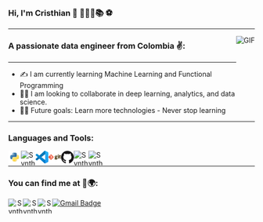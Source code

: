 ### Hi, I'm Cristhian 👋 👩‍💻💪:books: :soccer:
---
<img align="right" alt="GIF" height="160px" src="https://media.giphy.com/media/bGgsc5mWoryfgKBx1u/giphy.gif"/>

### A passionate data engineer from Colombia ✌:
---
- ✍ I am currently learning Machine Learning and Functional Programming
- 🙋‍♂️ I am looking to collaborate in deep learning, analytics, and data science.
- 💪🏼 Future goals: Learn more technologies - Never stop learning
---

 ### Languages and Tools:

<img align="left" alt="Python" width="26px" src="https://raw.githubusercontent.com/github/explore/80688e429a7d4ef2fca1e82350fe8e3517d3494d/topics/python/python.png" />
 <img src="https://www.abd.es/wp-content/uploads/2018/11/sql-server-logo.png"  align="left" alt="Synthwave" height="30" width="30">
<img align="left" alt="Visual Studio Code" width="26px" src="https://raw.githubusercontent.com/github/explore/80688e429a7d4ef2fca1e82350fe8e3517d3494d/topics/visual-studio-code/visual-studio-code.png" />
<img align="left" alt="Git" width="26px" src="https://raw.githubusercontent.com/github/explore/80688e429a7d4ef2fca1e82350fe8e3517d3494d/topics/git/git.png" />
<img align="left" alt="Github" width="26px" src="https://raw.githubusercontent.com/github/explore/78df643247d429f6cc873026c0622819ad797942/topics/github/github.png" />
<img src="https://www.vectorlogo.zone/logos/sap/sap-icon.svg"  align="left" alt="Synthwave" height="30" width="30">
<img src="https://www.vectorlogo.zone/logos/microsoft_powerbi/microsoft_powerbi-icon.svg"  align="left" alt="Synthwave" height="30" width="30">
<br>

---
### You can find me at 👀🌍:
 <p align="center">
  
  <a href="https://www.linkedin.com/in/cristhian-andres-espitia-torres-690869154/">  
    <img src="https://www.vectorlogo.zone/logos/linkedin/linkedin-icon.svg"  align="left" alt="Synthwave" height="30" width="30">
     </a>
  <a href="https://twitter.com/Cristhianespit7">
    <img src="https://www.vectorlogo.zone/logos/twitter/twitter-tile.svg"  align="left" alt="Synthwave" height="30" width="30">
  </a>

  <a href="https://www.instagram.com/cristhian.espitia/"> 
    <img src="https://www.vectorlogo.zone/logos/instagram/instagram-icon.svg"  align="left" alt="Synthwave" height="30" width="30">

  </a>
  
 [![Gmail Badge](https://img.shields.io/badge/-Gmail-c14438?style=flat-square&logo=Gmail&logoColor=white&link=mailto:cristhian.espitia17.com)](mailto:cristhian.espitia17@gmail.com)

   

